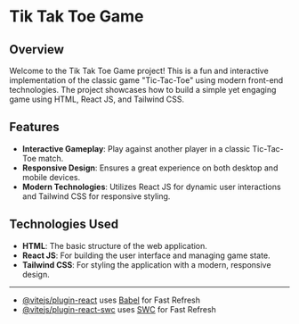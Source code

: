 # Tik Tak Toe Game

## Overview

Welcome to the Tik Tak Toe Game project! This is a fun and interactive implementation of the classic game "Tic-Tac-Toe" using modern front-end technologies. The project showcases how to build a simple yet engaging game using HTML, React JS, and Tailwind CSS.

## Features

- **Interactive Gameplay**: Play against another player in a classic Tic-Tac-Toe match.
- **Responsive Design**: Ensures a great experience on both desktop and mobile devices.
- **Modern Technologies**: Utilizes React JS for dynamic user interactions and Tailwind CSS for responsive styling.

## Technologies Used

- **HTML**: The basic structure of the web application.
- **React JS**: For building the user interface and managing game state.
- **Tailwind CSS**: For styling the application with a modern, responsive design.

---------------------------------------------------------------------------------------------

- [@vitejs/plugin-react](https://github.com/vitejs/vite-plugin-react/blob/main/packages/plugin-react/README.md) uses [Babel](https://babeljs.io/) for Fast Refresh
- [@vitejs/plugin-react-swc](https://github.com/vitejs/vite-plugin-react-swc) uses [SWC](https://swc.rs/) for Fast Refresh

